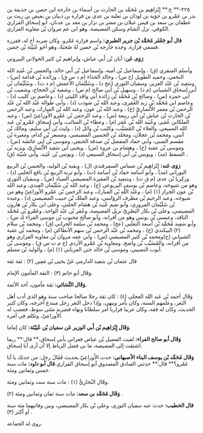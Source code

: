 ٢٢٥-** ع:** إِبْرَاهِيم بن مُحَمَّد بن الحارث بن أسماء بن خارجة ابن حصن بن حذيفة بن بدر بن عَمْرو بن جؤية بن لوذان بن ثعلبة بن عدي بن فزارة بن ذبيان بن بغيض بن ريث بن غطفان بن سعد بن قيس عيلان بن مضر بن نزار بن معد بن عدنان، أبو إسحاق الفزاري الكوفي. نزل الشام وسكن المصيصة. وهو ابن عم مروان بْن معاوية الفزاري.

**قال أبو جَعْفَر مُحَمَّد بْن جرير الطبري:** واسم فزارة عَمْرو، وكان ضربه أخ له، ففزره فسمي فزارة. وجده خارجة بْن حصن لهُ صُحبَةٌ، وهو أخو عُيَيْنَة بْن حصن.

**رَوَى عَن:** أبان بْن أَبي عياش، وإبراهيم بْن كثير الخولاني البيروتي.

وأسلم المنقري (ق) ، وإسماعيل بْن أمية، وإسماعيل بْن أَبي خالد، والحسن بْن عُبَيد الله النخعي، وحميد الطويل (خ س) ، وخالد الحذاء (م د س ق) ، وزائدة بْن قدامة (س) ، وسَعِيد بْن عَبْد العزيز، وسفيان الثوري (عخ د) ، وسُلَيْمان الأعمش (م د ت) ، وسُلَيْمان بْن أَبي إسحاق الشيباني (م د) ، وسهيل بْن أَبي صالح (م س) ، وشعبة بْن الحجاج، وشعيب بْن أَبي حمزة (س) ، وصالح بْن مُحَمَّد بْن زائدة أبي واقد الليثي (د) ، وعاصم بن كليب (د) ، وعاصم ابن مُحَمَّد بْن زيد العُمَري، وعبد الله بْن شوذب (د) ، وأبي طوالة عَبْد الله بْن عَبْد الرحمن بْن معمر الأَنْصارِيّ (خ) ، وعبد الله بْن عون، وعبد الله بْن المبارك، وعبد الرحمن بْن الحارث بْن عياش بْن أَبي ربيعة (س) ، وعبد الرحمن بْن عَمْرو الأَوزاعِيّ (س) ، وعبد الملكابن عُمَير، وعُبَيد الله بْن عُمَر (م) ، وعطاء بْن السائب، وأبي إسحاق عَمْرو بْن عَبد الله السبيعي، والعلاء بْن المُسَيَّب، وكليب بْن وائل (د) ، وليث بْن أَبي سليم، ومالك بْن أنس، ومحمد بْن عجلان، ومخلد بْن الحسين المصيصي، ومسعر بْن كدام، ومغيرة بْن مقسم الضبي، وأبي حماد المفضل بْن صدقة الحنفي، وموسى بْن أَبي عائشة (س) ، وموسى بْن عقبة (خ) ، وهشام بن عروة (س) ، ويحيى اين سَعِيد الأَنْصارِيّ، ويزيد بْن السمط (مد) ، ويونس بْن أَبي إسحاق السبيعي (د) ، ويونس بْن عُبَيد، وأبي شَيْبَة (ق) .

**رَوَى عَنه:** إِبْرَاهِيم بْن شماس السمرقندي (ل) ، وبقية بْن الوليد، والحسن بْن الربيع البوراني (مد) ، وأبو أسامة حماد بْن أسامة (ت) ، وأبو تربة الربيع بْن نافع الحلبي (د) ، وزكريا بْن عدى (م ق ت) ، وسَعِيد بْن المغيرة المصيصي الصياد (س) ، وسفيان الثوري وهو من شيوخه، وعاصم بْن يوسف اليربوعي (خ) ، وعبد الله بْن سُلَيْمان العبدي، وعبد الله بْن عون الخراز (١) (م) ، وعَبْد اللَّهِ بْن المبارك، وعبد الرحمن بْن عَمْرو الأَوزاعِيّ وهو من شيوخه، وعبد الرحيم بْن مطرف الرؤاسي، وعبد الملك بْن حبيب المصيصي (د) ، وعبدة بْن سُلَيْمان المروزي، وأبو نعيم عُبَيد بْن هشام الحلبي، وعلى ابن بكار بْن هارون المصيصي، وعلي بْن بكار البَصْرِيّ نزيل المصيصة، وعُمَر بْن عَبْد الواحد، وعَمْرو بْن مُحَمَّد الناقد، وعيسى بْن يونس وهو من أقرانه، وأبو صالح محبوب بْن موسى الفراء (د س) ، وأبو سَعِيد مُحَمَّد بْن أسعد التغلبي (عخ) ، ومحمد بْن سلمة الحراني (ق) ، ومحمد بْن سلام (٢) البيكندي (خ) ، ومحمد بْن عَبْد الرحمن بْن سهم الأنطاكي (م) ، ومحمد بْن عقبة الشيباني (خ)ومحمد بْن كثير المصيصي (س) ، وابن عمه مروان بْن معاوية الفزاري وهو من أقرانه، والمُسَيَّب بْن واضح، ومعاوية بْن عَمْرو الأزدي (خ م ت س ق) ، وموسى بْن أيوب النصيبي، وموسى بْن خالد ختن الفريابي (١) (م) ، والوليد بْن مسلم.

قال عثمان بْن سَعِيد الدارمي عَنْ يحيى بْن مَعِين (٢) : ثقة ثقة

وَقَال أبو حاتم (٣) : الثقة المأمون الإمام.

**وَقَال النَّسَائي:** ثقة مأمون، أحد الأئمة.

وَقَال أحمد بْن عَبد الله العجلي (٤) : كان ثقة رجلا صالحا صاحب سنة وهو الذي أدب أهل الثغر، وعلمهم السنة، وكان يأمر وينهى، وإذا دخل الثغر رجل مبتدع أخرجه، وكان كثير الحديث، وكان له فقه، وكان عربيا فزاريا أمر سلطانا ونهاه فضربه مئتي سوط، فغضب له الأَوزاعِيّ، وتكلم في أمره.

**وَقَال إِبْرَاهِيم بْن أَبي الوزير عَن سفيان بْن عُيَيْنَة:** كان إماما.

**وَقَال أبو صالح الفراء:** لقيت الفضيل بْن عياض فعزاني بأبي إسحاق،** قال:** ربما اشتقت إلى المصيصة، ما بي فضل الرباط إلا أن أرى أبا إسحاق.

**وَقَال مُحَمَّد بْن يوسف البناء الأصبهاني:** حدث الأَوزاعِيّ بحديث فَقَالَ رجل: من حدثك يا أبا عَمْرو؟** قال:** حدثني الصادق المصدوق أبو إسحاق الفزاري.**قال أبو داود:** مات سنة خمس وثمانين ومئة.

وقَال البُخارِيُّ (١) : مات سنة ست وثمانين ومئة.

**وَقَال مُحَمَّد بن سعد:** مات سنة ثمان وثمانين ومئة (٢) .

**قال الخطيب:** حدث عنه سفيان الثوري، وعلي بْن بكار المصيصي، وبين وفاتيهما مئة سنة أو أكثر (٣) .

روى له الجماعة.